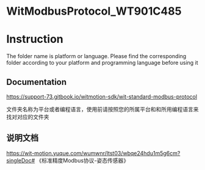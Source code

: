 # WitModbusProtocol_WT901C485

# Instruction

The folder name is platform or language. Please find the corresponding folder according to your platform and programming language before using it

## Documentation
https://support-73.gitbook.io/witmotion-sdk/wit-standard-modbus-protocol

文件夹名称为平台或者编程语言，使用前请按照您的所属平台和和所用编程语言来找对对应的文件夹

## 说明文档

https://wit-motion.yuque.com/wumwnr/ltst03/wbqe24hdu1m5g6cm?singleDoc# 《标准精度Modbus协议-姿态传感器》


